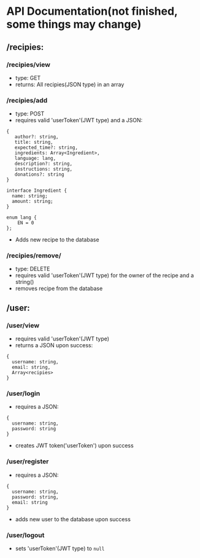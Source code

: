 # API Documentation(not finished, some things may change)

## /recipies:

### /recipies/view
- type: GET
- returns: All recipies(JSON type) in an array

### /recipies/add
- type: POST
- requires valid 'userToken'(JWT type) and a JSON:
```
{
   author?: string,
   title: string,
   expected_time?: string,
   ingredients: Array<Ingredient>,
   language: lang,
   description?: string,
   instructions: string,
   donations?: string
}

interface Ingredient {
  name: string;
  amount: string;
}

enum lang {
    EN = 0
};
```
- Adds new recipe to the database

### /recipies/remove/<id>
- type: DELETE
- requires valid 'userToken'(JWT type) for the owner of the recipe and a string(<id>)
- removes recipe from the database


## /user:

### /user/view
- requires valid 'userToken'(JWT type)
- returns a JSON upon success: 
```
{
  username: string,
  email: string,
  Array<recipies>
}
```

### /user/login
- requires a JSON:
```
{
  username: string,
  password: string
}
```
- creates JWT token('userToken') upon success

### /user/register
- requires a JSON:
```
{
  username: string,
  password: string,
  email: string
}
```
- adds new user to the database upon success

### /user/logout
- sets 'userToken'(JWT type) to `null`
